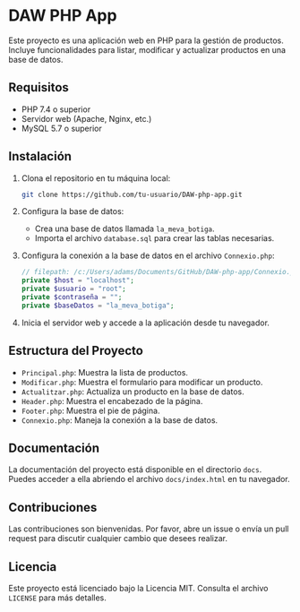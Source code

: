 # DAW PHP App

Este proyecto es una aplicación web en PHP para la gestión de productos. Incluye funcionalidades para listar, modificar y actualizar productos en una base de datos.

## Requisitos

- PHP 7.4 o superior
- Servidor web (Apache, Nginx, etc.)
- MySQL 5.7 o superior

## Instalación

1. Clona el repositorio en tu máquina local:
    ```bash
    git clone https://github.com/tu-usuario/DAW-php-app.git
    ```

2. Configura la base de datos:
    - Crea una base de datos llamada `la_meva_botiga`.
    - Importa el archivo `database.sql` para crear las tablas necesarias.

3. Configura la conexión a la base de datos en el archivo `Connexio.php`:
    ```php
    // filepath: /c:/Users/adams/Documents/GitHub/DAW-php-app/Connexio.php
    private $host = "localhost";
    private $usuario = "root";
    private $contraseña = "";
    private $baseDatos = "la_meva_botiga";
    ```

4. Inicia el servidor web y accede a la aplicación desde tu navegador.

## Estructura del Proyecto

- `Principal.php`: Muestra la lista de productos.
- `Modificar.php`: Muestra el formulario para modificar un producto.
- `Actualitzar.php`: Actualiza un producto en la base de datos.
- `Header.php`: Muestra el encabezado de la página.
- `Footer.php`: Muestra el pie de página.
- `Connexio.php`: Maneja la conexión a la base de datos.

## Documentación

La documentación del proyecto está disponible en el directorio `docs`. Puedes acceder a ella abriendo el archivo `docs/index.html` en tu navegador.

## Contribuciones

Las contribuciones son bienvenidas. Por favor, abre un issue o envía un pull request para discutir cualquier cambio que desees realizar.

## Licencia

Este proyecto está licenciado bajo la Licencia MIT. Consulta el archivo `LICENSE` para más detalles.
